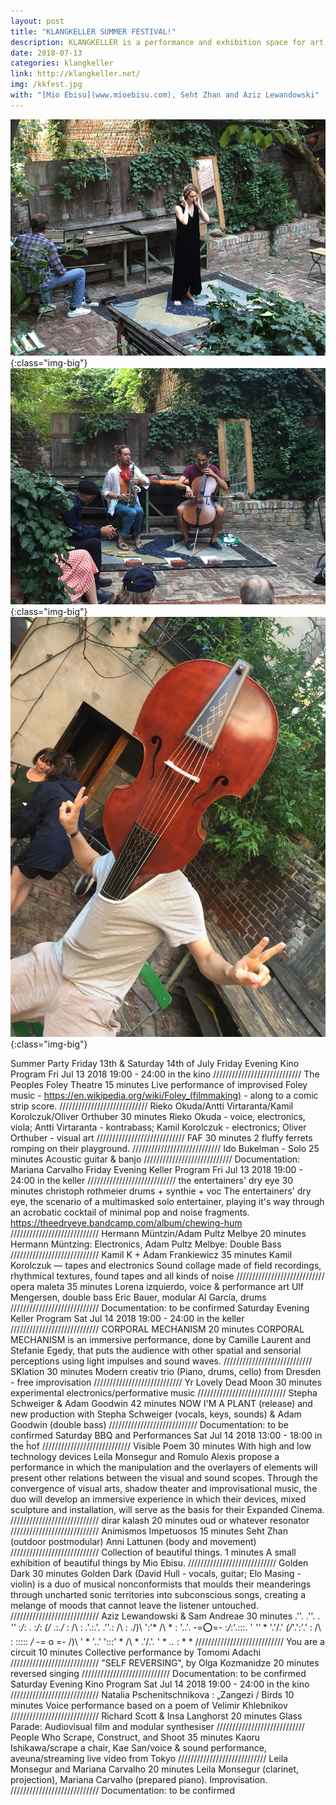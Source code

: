 ```yaml
---
layout: post
title: "KLANGKELLER SUMMER FESTIVAL!"
description: KLANGKELLER is a performance and exhibition space for art, music and theory.
date: 2018-07-13
categories: klangkeller
link: http://klangkeller.net/
img: /kkfest.jpg
with: "[Mio Ebisu](www.mioebisu.com), Seht Zhan and Aziz Lewandowski"
---
```


![klangkeller summer festival](/assets/img/kkfest1.jpg){:class="img-big"}
![klangkeller summer festival](/assets/img/kkfest2.jpg){:class="img-big"}
![klangkeller summer festival](/assets/img/kkfest3.jpg){:class="img-big"}

Summer Party Friday 13th & Saturday 14th of July
Friday Evening Kino Program
Fri Jul 13 2018
19:00 - 24:00 in the kino
////////////////////////////
The Peoples Foley Theatre
15 minutes
Live performance of improvised Foley music - https://en.wikipedia.org/wiki/Foley_(filmmaking) - along to a comic strip score.
////////////////////////////
Rieko Okuda/Antti Virtaranta/Kamil Korolczuk/Oliver Orthuber
30 minutes
Rieko Okuda - voice, electronics, viola; Antti Virtaranta - kontrabass; Kamil Korolczuk - electronics; Oliver Orthuber - visual art
////////////////////////////
FAF
30 minutes
2 fluffy ferrets romping on their playground.
////////////////////////////
Ido Bukelman - Solo
25 minutes
Acoustic guitar & banjo
////////////////////////////
Documentation: Mariana Carvalho
Friday Evening Keller Program
Fri Jul 13 2018
19:00 - 24:00 in the keller
////////////////////////////
the entertainers' dry eye
30 minutes
christoph rothmeier drums + synthie + voc The entertainers' dry eye, the scenario of a multimasked solo entertainer, playing it's way through an acrobatic cocktail of minimal pop and noise fragments. https://theedryeye.bandcamp.com/album/chewing-hum
////////////////////////////
Hermann Müntzin/Adam Pultz Melbye
20 minutes
Hermann Müntzing: Electronics, Adam Pultz Melbye: Double Bass
////////////////////////////
Kamil K + Adam Frankiewicz
35 minutes
Kamil Korolczuk — tapes and electronics Sound collage made of field recordings, rhythmical textures, found tapes and all kinds of noise
////////////////////////////
opera maleta
35 minutes
Lorena izquierdo, voice & performance art Ulf Mengersen, double bass Eric Bauer, modular Al García, drums
////////////////////////////
Documentation: to be confirmed
Saturday Evening Keller Program
Sat Jul 14 2018
19:00 - 24:00 in the keller
////////////////////////////
CORPORAL MECHANISM
20 minutes
CORPORAL MECHANISM is an immersive performance, done by Camille Laurent and Stefanie Egedy, that puts the audience with other spatial and sensorial perceptions using light impulses and sound waves.
////////////////////////////
SKlation
30 minutes
Modern creativ trio (Piano, drums, cello) from Dresden - free improvisation
////////////////////////////
Yr Lovely Dead Moon
30 minutes
experimental electronics/performative music
////////////////////////////
Stepha Schweiger & Adam Goodwin
42 minutes
NOW I'M A PLANT (release) and new production with Stepha Schweiger (vocals, keys, sounds) & Adam Goodwin (double bass)
////////////////////////////
Documentation: to be confirmed
Saturday BBQ and Performances
Sat Jul 14 2018
13:00 - 18:00 in the ĥof
////////////////////////////
Visible Poem
30 minutes
With high and low technology devices Leila Monsegur and Romulo Alexis propose a performance in which the manipulation and the overlayers of elements will present other relations between the visual and sound scopes. Through the convergence of visual arts, shadow theater and improvisational music, the duo will develop an immersive experience in which their devices, mixed sculpture and installation, will serve as the basis for their Expanded Cinema.
////////////////////////////
dirar kalash
20 minutes
oud or whatever resonator
////////////////////////////
Animismos Impetuosos
15 minutes
Seht Zhan (outdoor postmodular) Anni Lattunen (body and movement)
////////////////////////////
Collection of beautiful things.
1 minutes
A small exhibition of beautiful things by Mio Ebisu.
////////////////////////////
Golden Dark
30 minutes
Golden Dark (David Hull - vocals, guitar; Elo Masing - violin) is a duo of musical nonconformists that moulds their meanderings through uncharted sonic territories into subconscious songs, creating a melange of moods that cannot leave the listener untouched.
////////////////////////////
Aziz Lewandowski & Sam Andreae
30 minutes
.''. .''. . *''* :_\/_: . :_\/_: _\(/_ .:.*_\/_* : /\ : .'.:.'. .''.: /\ : ./)\ ':'* /\ * : '..'. -=:o:=- :_\/_:'.:::. ' *''* * '.\'/.' _\(/_'.':'.' : /\ : ::::: *_\/_* -= o =- /)\ ' * '..' ':::' * /\ * .'/.\'. ' * *..* : * *
////////////////////////////
You are a circuit
10 minutes
Collective performance by Tomomi Adachi
////////////////////////////
"SELF REVERSING", by Olga Kozmanidze
20 minutes
reversed singing
////////////////////////////
Documentation: to be confirmed
Saturday Evening Kino Program
Sat Jul 14 2018
19:00 - 24:00 in the kino
////////////////////////////
Natalia Pschenitschnikova : „Zangezi / Birds
10 minutes
Voice performance based on a poem of Velimir Khlebnikov
////////////////////////////
Richard Scott & Insa Langhorst
20 minutes
Glass Parade: Audiovisual film and modular synthesiser
////////////////////////////
People Who Scrape, Construct, and Shoot
35 minutes
Kaoru Ishikawa/scrape a chair, Kae San/voice & sound performance, aveuna/streaming live video from Tokyo
////////////////////////////
Leila Monsegur and Mariana Carvalho
20 minutes
Leila Monsegur (clarinet, projection), Mariana Carvalho (prepared piano). Improvisation.
////////////////////////////
Documentation: to be confirmed 
